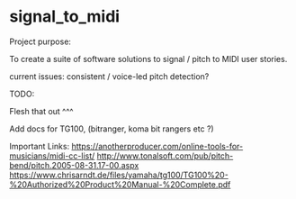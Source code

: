 # signal_to_midi

Project purpose:

To create a suite of software solutions to signal / pitch to MIDI user stories.

current issues:
consistent / voice-led pitch detection?


TODO:

Flesh that out ^^^

Add docs for TG100, (bitranger, koma bit rangers etc ?)


Important Links:
https://anotherproducer.com/online-tools-for-musicians/midi-cc-list/
http://www.tonalsoft.com/pub/pitch-bend/pitch.2005-08-31.17-00.aspx
https://www.chrisarndt.de/files/yamaha/tg100/TG100%20-%20Authorized%20Product%20Manual-%20Complete.pdf
